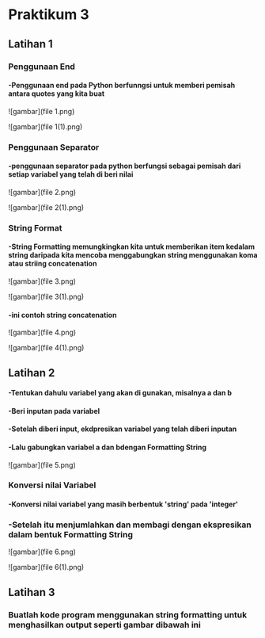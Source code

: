 # Praktikum 3

## Latihan 1

### Penggunaan End

#### -Penggunaan end pada Python berfunngsi untuk memberi pemisah antara quotes yang kita buat

![gambar](file 1.png)

![gambar](file 1(1).png)

### Penggunaan Separator

#### -penggunaan separator pada python berfungsi sebagai pemisah dari setiap variabel yang telah di beri nilai

![gambar](file 2.png)

![gambar](file 2(1).png)

### String Format

#### -String Formatting memungkingkan kita untuk memberikan item kedalam string daripada kita mencoba menggabungkan string menggunakan koma atau striing concatenation

![gambar](file 3.png)

![gambar](file 3(1).png)

#### -ini contoh string concatenation

![gambar](file 4.png)

![gambar](file 4(1).png)

## Latihan 2

#### -Tentukan dahulu variabel yang akan di gunakan, misalnya a dan b

#### -Beri inputan pada variabel 

#### -Setelah diberi input, ekdpresikan variabel yang telah diberi inputan 

#### -Lalu gabungkan variabel a dan bdengan  Formatting String

![gambar](file 5.png)

### Konversi nilai Variabel 

#### -Konversi nilai variabel yang masih berbentuk 'string' pada 'integer'

### -Setelah itu menjumlahkan dan membagi dengan ekspresikan dalam bentuk Formatting String

![gambar](file 6.png)

![gambar](file 6(1).png)

## Latihan 3

### Buatlah kode program menggunakan string formatting untuk menghasilkan output seperti gambar dibawah ini


